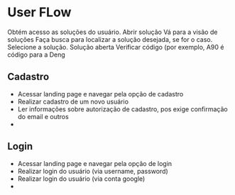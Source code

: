 # User FLow

Obtém acesso as soluções do usuário.
Abrir solução
Vá para a visão de soluções
Faça busca para localizar a solução desejada, se for o caso.
Selecione a solução.
Solução aberta
Verificar código (por exemplo, A90 é código para a Deng

## Cadastro

- Acessar landing page e navegar pela opção de cadastro
- Realizar cadastro de um novo usuário
- Ler informações sobre autorização de cadastro, pos exige confirmação do email e outros
- 

## Login

- Acessar landing page e navegar pela opção de login
- Realizar login do usuário (via username, password)
- Realizar login do usuário (via conta google)
- 
